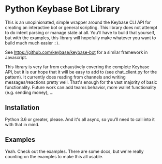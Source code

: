 # Python Keybase Bot Library

This is an unopinionated, simple wrapper around the Keybase CLI API for creating an interactive bot or general scripting. This library does not attempt to do intent parsing or manage state at all. You'll have to build that yourself, but with the examples, this library will hopefully make whatever you want to build much much easier `:)`.

See https://github.com/keybase/keybase-bot for a similar framework in Javascript.

This library is very far from exhaustively covering the complete Keybase API, but it is our hope that it will be easy to add to (see chat_client.py for the pattern). It currently does reading from channels and writing messages/reactions pretty well. That's enough for the vast majority of basic functionality. Future work can add teams behavior, more wallet functionality (e.g. sending money), ...


## Installation
Python 3.6 or greater, please. And it's all async, so you'll need to call into it with that in mind.

## Examples
Yeah. Check out the examples. There are some docs, but we're really counting on the examples to make this all usable.
